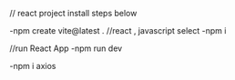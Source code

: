 // react  project install  steps below

-npm create vite@latest .
//react , javascript select
-npm i 


//run  React App
-npm run dev

-npm i axios
